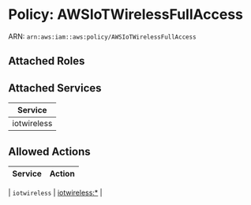 # Policy: AWSIoTWirelessFullAccess

ARN: `arn:aws:iam::aws:policy/AWSIoTWirelessFullAccess`

## Attached Roles

## Attached Services

| Service |
|---------|
| iotwireless |

## Allowed Actions

| Service | Action |
|:-------:|--------|

| `iotwireless` | [iotwireless:*](../actions.md#iotwireless:all) |
